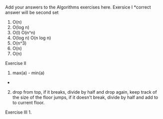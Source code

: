 Add your answers to the Algorithms exercises here.
Exersice I
*correct answer will be second set
1. O(n)
2. O(log n)
3. O(l) O(n^n)
4. O(log n) O(n log n)
5. O(n^3)
6. O(n)
7. O(n)

Exercise II
1. max(a) - min(a)
* 
2. drop from top, if it breaks, divide by half and drop again, keep track of the size of the floor jumps, if it doesn't break, divide by half and add to to current floor.  

Exercise III
1. 